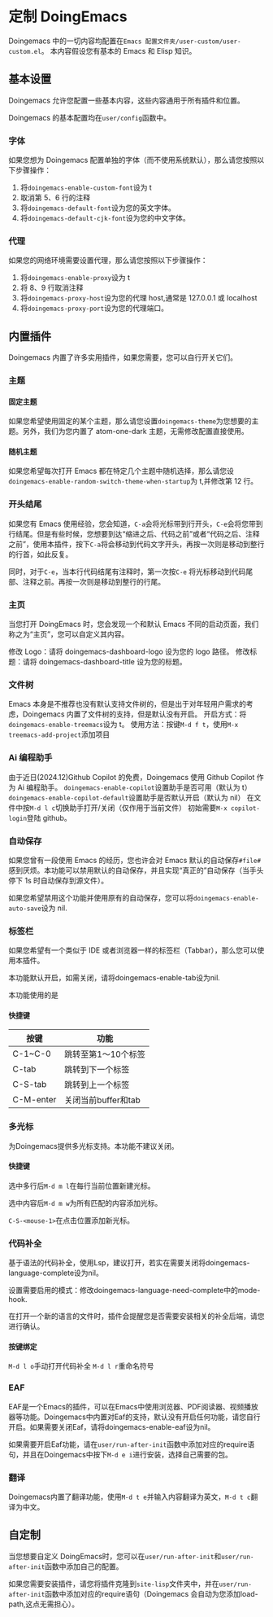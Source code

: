 # 定制 DoingEmacs

Doingemacs 中的一切内容均配置在`Emacs 配置文件夹/user-custom/user-custom.el`。
本内容假设您有基本的 Emacs 和 Elisp 知识。

## 基本设置

Doingemacs 允许您配置一些基本内容，这些内容通用于所有插件和位置。

Doingemacs 的基本配置均在`user/config`函数中。

### 字体

如果您想为 Doingemacs 配置单独的字体（而不使用系统默认），那么请您按照以下步骤操作：

1. 将`doingemacs-enable-custom-font`设为 t
2. 取消第 5、6 行的注释
3. 将`doingemacs-default-font`设为您的英文字体。
4. 将`doingemacs-default-cjk-font`设为您的中文字体。

### 代理

如果您的网络环境需要设置代理，那么请您按照以下步骤操作：

1. 将`doingemacs-enable-proxy`设为 t
2. 将 8、9 行取消注释
3. 将`doingemacs-proxy-host`设为您的代理 host,通常是 127.0.0.1 或 localhost
4. 将`doingemacs-proxy-port`设为您的代理端口。

## 内置插件

Doingemacs 内置了许多实用插件，如果您需要，您可以自行开关它们。

### 主题

#### 固定主题

如果您希望使用固定的某个主题，那么请您设置`doingemacs-theme`为您想要的主题。另外，我们为您内置了 atom-one-dark 主题，无需修改配置直接使用。

#### 随机主题

如果您希望每次打开 Emacs 都在特定几个主题中随机选择，那么请您设`doingemacs-enable-random-switch-theme-when-startup`为 t,并修改第 12 行。

### 开头结尾

如果您有 Emacs 使用经验，您会知道，`C-a`会将光标带到行开头，`C-e`会将您带到行结尾。但是有些时候，您想要到达“缩进之后、代码之前”或者“代码之后、注释之前”，使用本插件，按下`C-a`将会移动到代码文字开头，再按一次则是移动到整行的行首，如此反复。

同时，对于`C-e`，当本行代码结尾有注释时，第一次按`C-e` 将光标移动到代码尾部、注释之前。再按一次则是移动到整行的行尾。

### 主页

当您打开 DoingEmacs 时，您会发现一个和默认 Emacs 不同的启动页面，我们称之为“主页”，您可以自定义其内容。

修改 Logo：请将 doingemacs-dashboard-logo 设为您的 logo 路径。
修改标题：请将 doingemacs-dashboard-title 设为您的标题。

### 文件树

Emacs 本身是不推荐也没有默认支持文件树的，但是出于对年轻用户需求的考虑，Doingemacs 内置了文件树的支持，但是默认没有开启。
开启方式：将`doingemacs-enable-treemacs`设为 t。
使用方法：按键`M-d f t`，使用`M-x treemacs-add-project`添加项目

### Ai 编程助手

由于近日(2024.12)Github Copilot 的免费，Doingemacs 使用 Github Copilot 作为 Ai 编程助手。
`doingemacs-enable-copilot`设置助手是否可用（默认为 t）
`doingemacs-enable-copilot-default`设置助手是否默认开启（默认为 nil）
在文件中按`M-d l c`切换助手打开/关闭（仅作用于当前文件）
初始需要`M-x copilot-login`登陆 github。

### 自动保存

如果您曾有一段使用 Emacs 的经历，您也许会对 Emacs 默认的自动保存`#file#`感到厌烦。本功能可以禁用默认的自动保存，并且实现“真正的”自动保存（当手头停下 1s 时自动保存到源文件）。

如果您希望禁用这个功能并使用原有的自动保存，您可以将`doingemacs-enable-auto-save`设为 nil.

### 标签栏

如果您希望有一个类似于 IDE 或者浏览器一样的标签栏（Tabbar），那么您可以使用本插件。

本功能默认开启，如需关闭，请将doingemacs-enable-tab设为nil.

本功能使用的是

#### 快捷键

| 按键      | 功能                |
| --------- | ------------------- |
| C-1~C-0   | 跳转至第1～10个标签 |
| C-tab     | 跳转到下一个标签    |
| C-S-tab   | 跳转到上一个标签    |
| C-M-enter | 关闭当前buffer和tab |

### 多光标
为Doingemacs提供多光标支持。本功能不建议关闭。

#### 快捷键
选中多行后`M-d m l`在每行当前位置新建光标。

选中内容后`M-d m w`为所有匹配的内容添加光标。

`C-S-<mouse-1>`在点击位置添加新光标。

### 代码补全

基于语法的代码补全，使用Lsp，建议打开，若实在需要关闭将doingemacs-language-complete设为nil。

设置需要启用的模式：修改doingemacs-language-need-complete中的mode-hook.

在打开一个新的语言的文件时，插件会提醒您是否需要安装相关的补全后端，请您进行确认。

#### 按键绑定
`M-d l o`手动打开代码补全
`M-d l r`重命名符号

### EAF
EAF是一个Emacs的插件，可以在Emacs中使用浏览器、PDF阅读器、视频播放器等功能。Doingemacs中内置对Eaf的支持，默认没有开启任何功能，请您自行开启。如果需要关闭Eaf，请将doingemacs-enable-eaf设为nil。

如果需要开启Eaf功能，请在`user/run-after-init`函数中添加对应的require语句，并且在Doingemacs中按下`M-d e i`进行安装，选择自己需要的包。

### 翻译

Doingemacs内置了翻译功能，使用`M-d t e`并输入内容翻译为英文，`M-d t c`翻译为中文。


## 自定制
当您想要自定义 DoingEmacs时，您可以在`user/run-after-init`和`user/run-after-init`函数中添加自己的配置。

如果您需要安装插件，请您将插件克隆到`site-lisp`文件夹中，并在`user/run-after-init`函数中添加对应的require语句（Doingemacs 会自动为您添加load-path,这点无需担心）。
